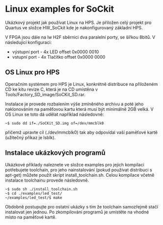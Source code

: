 Linux examples for SoCkit
==========
	
Ukázkový projekt jak používat Linux na HPS. Je přiložen celý projekt
pro Quartus ve složce HW_SoCkit kde je nakonfigurovaný základní HPS.

V FPGA jsou dále na lw H2F sběrnici dva paralelní porty, se šířkou 
8bitů. V následující konfiguraci:

* výstupní port - 4x LED  		offset 0x0000 0010
* vstupní port	- 4x Tlačítko	offset 0x0000 0000	

OS Linux pro HPS
--------------

Operačním systémem pro HPS je Linux, konkrétně distribuce na 
přiloženém CD ke kitu revize C, která je na CD umístěna v 
Tools/Factory_SD_image/SoCKit_SD.rar. 

Instalace je provede rozbalením výše zmíněného archivu a poté jeho 
naklonováním na paměťovou kartu která musí být minimálně 2GB velká. V
OS Linux se toto dá udělat například následovně:

	~$ sudo dd if=./SoCKit_SD.img of=/dev/mmcblk0
	
přičemž upravte cíl (./dev/mmcblk0) tak aby odpovídal vaší paměťové 
kartě (užitečný příkaz je lsblk).

Instalace ukázkových programů
--------------

Ukázkové příklady naleznete ve složce examples pro jejich kompilaci
potřebujete toolchain, pro jeho nainstalování (pokud používat distribuci
s apt-get) můžete použít skript install_toolchain.sh. Celou kompilace 
včetně instalace toolchainu provede následovně.

	~$ sudo sh ./install_toolchain.sh
	~$ cd ./examples/led_test/
	~/examples/led_test/$ make
	
Obdobně postupujte pro ostatní ukázky s tím že toolchain samozřejmě stačí
instalovat jen jednou. Po zkompilování programů je umístěte na vhodné 
místo na paměťové kartě.
